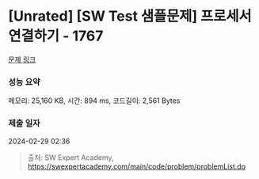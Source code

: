 # [Unrated] [SW Test 샘플문제] 프로세서 연결하기 - 1767 

[문제 링크](https://swexpertacademy.com/main/code/problem/problemDetail.do?contestProbId=AV4suNtaXFEDFAUf) 

### 성능 요약

메모리: 25,160 KB, 시간: 894 ms, 코드길이: 2,561 Bytes

### 제출 일자

2024-02-29 02:36



> 출처: SW Expert Academy, https://swexpertacademy.com/main/code/problem/problemList.do
